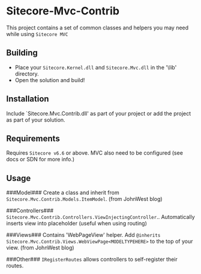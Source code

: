 Sitecore-Mvc-Contrib
====================

This project contains a set of common classes and helpers you may need while using `Sitecore MVC`

Building
--------
* Place your `Sitecore.Kernel.dll` and `Sitecore.Mvc.dll` in the '\lib' directory.
* Open the solution and build! 

Installation
-----
Include `Sitecore.Mvc.Contrib.dll' as part of your project or add the project as part of your solution.

Requirements
----

Requires `Sitecore v6.6` or above. MVC also need to be configured (see docs or SDN for more info.)

Usage
-----
###Model###
Create a class and inherit from `Sitecore.Mvc.Contrib.Models.ItemModel`. (from JohnWest blog)

###Controllers###
`Sitecore.Mvc.Contrib.Controllers.ViewInjectingController`.. Automatically inserts view into placeholder (useful when using routing)

###Views###
Contains 'WebPageView' helper. Add `@inherits Sitecore.Mvc.Contrib.Views.WebViewPage<MODELTYPEHERE>` to the top of your view.
(from JohnWest blog)

###Other###
`IRegisterRoutes` allows controllers to self-register their routes. 